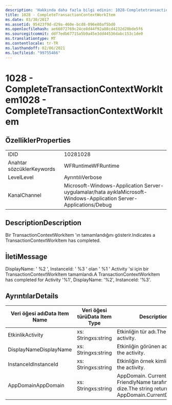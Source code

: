 ```yaml
---
description: 'Hakkında daha fazla bilgi edinin: 1028-Completetransactioncontextworkıtem'
title: 1028 - CompleteTransactionContextWorkItem
ms.date: 03/30/2017
ms.assetid: 95423f9d-d29a-460e-bcd8-096e80af5bd0
ms.openlocfilehash: ae66072769c24ce8d44f92a88cd4232d20bde5f6
ms.sourcegitcommit: ddf7edb67715a5b9a45e3dd44536dabc153c1de0
ms.translationtype: MT
ms.contentlocale: tr-TR
ms.lasthandoff: 02/06/2021
ms.locfileid: "99755466"
---
```

# <a name="1028---completetransactioncontextworkitem"></a><span data-ttu-id="b2702-103">1028 - CompleteTransactionContextWorkItem</span><span class="sxs-lookup"><span data-stu-id="b2702-103">1028 - CompleteTransactionContextWorkItem</span></span>

## <a name="properties"></a><span data-ttu-id="b2702-104">Özellikler</span><span class="sxs-lookup"><span data-stu-id="b2702-104">Properties</span></span>  
  
|||  
|-|-|  
|<span data-ttu-id="b2702-105">ID</span><span class="sxs-lookup"><span data-stu-id="b2702-105">ID</span></span>|<span data-ttu-id="b2702-106">1028</span><span class="sxs-lookup"><span data-stu-id="b2702-106">1028</span></span>|  
|<span data-ttu-id="b2702-107">Anahtar sözcükler</span><span class="sxs-lookup"><span data-stu-id="b2702-107">Keywords</span></span>|<span data-ttu-id="b2702-108">WFRuntime</span><span class="sxs-lookup"><span data-stu-id="b2702-108">WFRuntime</span></span>|  
|<span data-ttu-id="b2702-109">Level</span><span class="sxs-lookup"><span data-stu-id="b2702-109">Level</span></span>|<span data-ttu-id="b2702-110">Ayrıntılı</span><span class="sxs-lookup"><span data-stu-id="b2702-110">Verbose</span></span>|  
|<span data-ttu-id="b2702-111">Kanal</span><span class="sxs-lookup"><span data-stu-id="b2702-111">Channel</span></span>|<span data-ttu-id="b2702-112">Microsoft-Windows-Application Server-uygulamalar/hata ayıkla</span><span class="sxs-lookup"><span data-stu-id="b2702-112">Microsoft-Windows-Application Server-Applications/Debug</span></span>|  
  
## <a name="description"></a><span data-ttu-id="b2702-113">Description</span><span class="sxs-lookup"><span data-stu-id="b2702-113">Description</span></span>  

 <span data-ttu-id="b2702-114">Bir TransactionContextWorkItem 'ın tamamlandığını gösterir.</span><span class="sxs-lookup"><span data-stu-id="b2702-114">Indicates a TransactionContextWorkItem has completed.</span></span>  
  
## <a name="message"></a><span data-ttu-id="b2702-115">İleti</span><span class="sxs-lookup"><span data-stu-id="b2702-115">Message</span></span>  

 <span data-ttu-id="b2702-116">DisplayName: ' %2 ', InstanceId: ' %3 ' olan ' %1 ' Activity 'si için bir TransactionContextWorkItem tamamlandı.</span><span class="sxs-lookup"><span data-stu-id="b2702-116">A TransactionContextWorkItem has completed for Activity '%1', DisplayName: '%2', InstanceId: '%3'.</span></span>  
  
## <a name="details"></a><span data-ttu-id="b2702-117">Ayrıntılar</span><span class="sxs-lookup"><span data-stu-id="b2702-117">Details</span></span>  
  
|<span data-ttu-id="b2702-118">Veri öğesi adı</span><span class="sxs-lookup"><span data-stu-id="b2702-118">Data Item Name</span></span>|<span data-ttu-id="b2702-119">Veri öğesi türü</span><span class="sxs-lookup"><span data-stu-id="b2702-119">Data Item Type</span></span>|<span data-ttu-id="b2702-120">Description</span><span class="sxs-lookup"><span data-stu-id="b2702-120">Description</span></span>|  
|--------------------|--------------------|-----------------|  
|<span data-ttu-id="b2702-121">Etkinlik</span><span class="sxs-lookup"><span data-stu-id="b2702-121">Activity</span></span>|<span data-ttu-id="b2702-122">xs: String</span><span class="sxs-lookup"><span data-stu-id="b2702-122">xs:string</span></span>|<span data-ttu-id="b2702-123">Etkinliğin tür adı.</span><span class="sxs-lookup"><span data-stu-id="b2702-123">The type name of the activity.</span></span>|  
|<span data-ttu-id="b2702-124">DisplayName</span><span class="sxs-lookup"><span data-stu-id="b2702-124">DisplayName</span></span>|<span data-ttu-id="b2702-125">xs: String</span><span class="sxs-lookup"><span data-stu-id="b2702-125">xs:string</span></span>|<span data-ttu-id="b2702-126">Etkinliğin görünen adı.</span><span class="sxs-lookup"><span data-stu-id="b2702-126">The display name of the activity.</span></span>|  
|<span data-ttu-id="b2702-127">InstanceId</span><span class="sxs-lookup"><span data-stu-id="b2702-127">InstanceId</span></span>|<span data-ttu-id="b2702-128">xs: String</span><span class="sxs-lookup"><span data-stu-id="b2702-128">xs:string</span></span>|<span data-ttu-id="b2702-129">Etkinliğin örnek kimliği.</span><span class="sxs-lookup"><span data-stu-id="b2702-129">The instance id of the activity.</span></span>|  
|<span data-ttu-id="b2702-130">AppDomain</span><span class="sxs-lookup"><span data-stu-id="b2702-130">AppDomain</span></span>|<span data-ttu-id="b2702-131">xs: String</span><span class="sxs-lookup"><span data-stu-id="b2702-131">xs:string</span></span>|<span data-ttu-id="b2702-132">AppDomain. CurrentDomain. FriendlyName tarafından döndürülen dize.</span><span class="sxs-lookup"><span data-stu-id="b2702-132">The string returned by AppDomain.CurrentDomain.FriendlyName.</span></span>|
